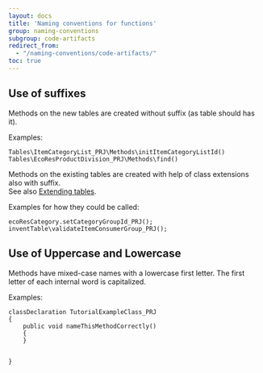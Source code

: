 ```yaml
---
layout: docs
title: 'Naming conventions for functions'
group: naming-conventions
subgroup: code-artifacts
redirect_from:
  - "/naming-conventions/code-artifacts/"
toc: true
---
```


## Use of suffixes

Methods on the new tables are created without suffix (as table should has it).<br/>

Examples:

```
Tables\ItemCategoryList_PRJ\Methods\initItemCategoryListId()
Tables\EcoResProductDivision_PRJ\Methods\find()
```


Methods on the existing tables are created with help of class extensions also with suffix.<br/>
See also [Extending tables](/naming-conventions/application-objects/tables/#extending-the-tables).

Examples for how they could be called:

```
ecoResCategory.setCategoryGroupId_PRJ();
inventTable\validateItemConsumerGroup_PRJ();
```


## Use of Uppercase and Lowercase 

Methods have mixed-case names with a lowercase first letter. The first letter of each internal word is capitalized. 

Examples:

```
classDeclaration TutorialExampleClass_PRJ
{
    public void nameThisMethodCorrectly()
    {
    }


}
```

